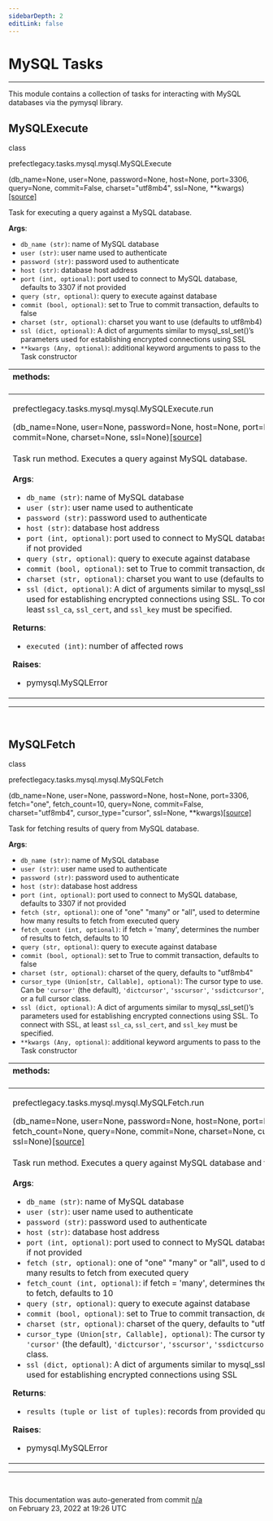 ```yaml
---
sidebarDepth: 2
editLink: false
---
```

# MySQL Tasks
---
This module contains a collection of tasks for interacting with MySQL databases via
the pymysql library.
 ## MySQLExecute
 <div class='class-sig' id='prefect-tasks-mysql-mysql-mysqlexecute'><p class="prefect-sig">class </p><p class="prefect-class">prefectlegacy.tasks.mysql.mysql.MySQLExecute</p>(db_name=None, user=None, password=None, host=None, port=3306, query=None, commit=False, charset=&quot;utf8mb4&quot;, ssl=None, **kwargs)<span class="source"><a href="https://github.com/PrefectHQ/prefect/blob/master/src/prefectlegacy/tasks/mysql/mysql.py#L9">[source]</a></span></div>

Task for executing a query against a MySQL database.

**Args**:     <ul class="args"><li class="args">`db_name (str)`: name of MySQL database     </li><li class="args">`user (str)`: user name used to authenticate     </li><li class="args">`password (str)`: password used to authenticate     </li><li class="args">`host (str)`: database host address     </li><li class="args">`port (int, optional)`: port used to connect to MySQL database, defaults to 3307         if not provided     </li><li class="args">`query (str, optional)`: query to execute against database     </li><li class="args">`commit (bool, optional)`: set to True to commit transaction, defaults to false     </li><li class="args">`charset (str, optional)`: charset you want to use (defaults to utf8mb4)     </li><li class="args">`ssl (dict, optional)`: A dict of arguments similar to mysql_ssl_set()’s             parameters used for establishing encrypted connections using SSL     </li><li class="args">`**kwargs (Any, optional)`: additional keyword arguments to pass to the         Task constructor</li></ul>

|methods: &nbsp;&nbsp;&nbsp;&nbsp;&nbsp;&nbsp;&nbsp;&nbsp;&nbsp;&nbsp;&nbsp;&nbsp;&nbsp;&nbsp;&nbsp;&nbsp;&nbsp;&nbsp;&nbsp;&nbsp;&nbsp;&nbsp;&nbsp;&nbsp;&nbsp;&nbsp;&nbsp;&nbsp;&nbsp;&nbsp;&nbsp;&nbsp;&nbsp;&nbsp;&nbsp;&nbsp;&nbsp;&nbsp;&nbsp;&nbsp;&nbsp;&nbsp;&nbsp;&nbsp;&nbsp;&nbsp;&nbsp;&nbsp;&nbsp;&nbsp;&nbsp;&nbsp;&nbsp;&nbsp;&nbsp;&nbsp;&nbsp;&nbsp;&nbsp;&nbsp;&nbsp;&nbsp;&nbsp;&nbsp;&nbsp;&nbsp;&nbsp;&nbsp;&nbsp;&nbsp;&nbsp;&nbsp;&nbsp;&nbsp;&nbsp;&nbsp;&nbsp;&nbsp;&nbsp;&nbsp;&nbsp;&nbsp;&nbsp;&nbsp;&nbsp;&nbsp;&nbsp;&nbsp;&nbsp;&nbsp;&nbsp;&nbsp;&nbsp;&nbsp;&nbsp;&nbsp;&nbsp;&nbsp;&nbsp;&nbsp;&nbsp;&nbsp;&nbsp;&nbsp;&nbsp;&nbsp;&nbsp;&nbsp;&nbsp;&nbsp;&nbsp;&nbsp;&nbsp;&nbsp;&nbsp;&nbsp;&nbsp;&nbsp;&nbsp;&nbsp;&nbsp;&nbsp;&nbsp;&nbsp;&nbsp;&nbsp;&nbsp;&nbsp;&nbsp;&nbsp;&nbsp;&nbsp;&nbsp;&nbsp;&nbsp;&nbsp;&nbsp;&nbsp;&nbsp;&nbsp;&nbsp;&nbsp;&nbsp;&nbsp;&nbsp;&nbsp;&nbsp;&nbsp;&nbsp;&nbsp;|
|:----|
 | <div class='method-sig' id='prefect-tasks-mysql-mysql-mysqlexecute-run'><p class="prefect-class">prefectlegacy.tasks.mysql.mysql.MySQLExecute.run</p>(db_name=None, user=None, password=None, host=None, port=None, query=None, commit=None, charset=None, ssl=None)<span class="source"><a href="https://github.com/PrefectHQ/prefect/blob/master/src/prefectlegacy/tasks/mysql/mysql.py#L53">[source]</a></span></div>
<p class="methods">Task run method. Executes a query against MySQL database.<br><br>**Args**:     <ul class="args"><li class="args">`db_name (str)`: name of MySQL database     </li><li class="args">`user (str)`: user name used to authenticate     </li><li class="args">`password (str)`: password used to authenticate     </li><li class="args">`host (str)`: database host address     </li><li class="args">`port (int, optional)`: port used to connect to MySQL database, defaults to 3307         if not provided     </li><li class="args">`query (str, optional)`: query to execute against database     </li><li class="args">`commit (bool, optional)`: set to True to commit transaction, defaults to false     </li><li class="args">`charset (str, optional)`: charset you want to use (defaults to "utf8mb4")     </li><li class="args">`ssl (dict, optional)`: A dict of arguments similar to mysql_ssl_set()’s         parameters used for establishing encrypted connections using SSL. To connect         with SSL, at least `ssl_ca`, `ssl_cert`, and `ssl_key` must be specified.</li></ul> **Returns**:     <ul class="args"><li class="args">`executed (int)`: number of affected rows</li></ul> **Raises**:     <ul class="args"><li class="args">pymysql.MySQLError</li></ul></p>|

---
<br>

 ## MySQLFetch
 <div class='class-sig' id='prefect-tasks-mysql-mysql-mysqlfetch'><p class="prefect-sig">class </p><p class="prefect-class">prefectlegacy.tasks.mysql.mysql.MySQLFetch</p>(db_name=None, user=None, password=None, host=None, port=3306, fetch=&quot;one&quot;, fetch_count=10, query=None, commit=False, charset=&quot;utf8mb4&quot;, cursor_type=&quot;cursor&quot;, ssl=None, **kwargs)<span class="source"><a href="https://github.com/PrefectHQ/prefect/blob/master/src/prefectlegacy/tasks/mysql/mysql.py#L128">[source]</a></span></div>

Task for fetching results of query from MySQL database.

**Args**:     <ul class="args"><li class="args">`db_name (str)`: name of MySQL database     </li><li class="args">`user (str)`: user name used to authenticate     </li><li class="args">`password (str)`: password used to authenticate     </li><li class="args">`host (str)`: database host address     </li><li class="args">`port (int, optional)`: port used to connect to MySQL database, defaults to 3307 if not         provided     </li><li class="args">`fetch (str, optional)`: one of "one" "many" or "all", used to determine how many         results to fetch from executed query     </li><li class="args">`fetch_count (int, optional)`: if fetch = 'many', determines the number of results to         fetch, defaults to 10     </li><li class="args">`query (str, optional)`: query to execute against database     </li><li class="args">`commit (bool, optional)`: set to True to commit transaction, defaults to false     </li><li class="args">`charset (str, optional)`: charset of the query, defaults to "utf8mb4"     </li><li class="args">`cursor_type (Union[str, Callable], optional)`: The cursor type to use.         Can be `'cursor'` (the default), `'dictcursor'`, `'sscursor'`, `'ssdictcursor'`,         or a full cursor class.     </li><li class="args">`ssl (dict, optional)`: A dict of arguments similar to mysql_ssl_set()’s             parameters used for establishing encrypted connections using SSL. To connect             with SSL, at least `ssl_ca`, `ssl_cert`, and `ssl_key` must be specified.     </li><li class="args">`**kwargs (Any, optional)`: additional keyword arguments to pass to the         Task constructor</li></ul>

|methods: &nbsp;&nbsp;&nbsp;&nbsp;&nbsp;&nbsp;&nbsp;&nbsp;&nbsp;&nbsp;&nbsp;&nbsp;&nbsp;&nbsp;&nbsp;&nbsp;&nbsp;&nbsp;&nbsp;&nbsp;&nbsp;&nbsp;&nbsp;&nbsp;&nbsp;&nbsp;&nbsp;&nbsp;&nbsp;&nbsp;&nbsp;&nbsp;&nbsp;&nbsp;&nbsp;&nbsp;&nbsp;&nbsp;&nbsp;&nbsp;&nbsp;&nbsp;&nbsp;&nbsp;&nbsp;&nbsp;&nbsp;&nbsp;&nbsp;&nbsp;&nbsp;&nbsp;&nbsp;&nbsp;&nbsp;&nbsp;&nbsp;&nbsp;&nbsp;&nbsp;&nbsp;&nbsp;&nbsp;&nbsp;&nbsp;&nbsp;&nbsp;&nbsp;&nbsp;&nbsp;&nbsp;&nbsp;&nbsp;&nbsp;&nbsp;&nbsp;&nbsp;&nbsp;&nbsp;&nbsp;&nbsp;&nbsp;&nbsp;&nbsp;&nbsp;&nbsp;&nbsp;&nbsp;&nbsp;&nbsp;&nbsp;&nbsp;&nbsp;&nbsp;&nbsp;&nbsp;&nbsp;&nbsp;&nbsp;&nbsp;&nbsp;&nbsp;&nbsp;&nbsp;&nbsp;&nbsp;&nbsp;&nbsp;&nbsp;&nbsp;&nbsp;&nbsp;&nbsp;&nbsp;&nbsp;&nbsp;&nbsp;&nbsp;&nbsp;&nbsp;&nbsp;&nbsp;&nbsp;&nbsp;&nbsp;&nbsp;&nbsp;&nbsp;&nbsp;&nbsp;&nbsp;&nbsp;&nbsp;&nbsp;&nbsp;&nbsp;&nbsp;&nbsp;&nbsp;&nbsp;&nbsp;&nbsp;&nbsp;&nbsp;&nbsp;&nbsp;&nbsp;&nbsp;&nbsp;&nbsp;|
|:----|
 | <div class='method-sig' id='prefect-tasks-mysql-mysql-mysqlfetch-run'><p class="prefect-class">prefectlegacy.tasks.mysql.mysql.MySQLFetch.run</p>(db_name=None, user=None, password=None, host=None, port=None, fetch=None, fetch_count=None, query=None, commit=None, charset=None, cursor_type=None, ssl=None)<span class="source"><a href="https://github.com/PrefectHQ/prefect/blob/master/src/prefectlegacy/tasks/mysql/mysql.py#L186">[source]</a></span></div>
<p class="methods">Task run method. Executes a query against MySQL database and fetches results.<br><br>**Args**:     <ul class="args"><li class="args">`db_name (str)`: name of MySQL database     </li><li class="args">`user (str)`: user name used to authenticate     </li><li class="args">`password (str)`: password used to authenticate     </li><li class="args">`host (str)`: database host address     </li><li class="args">`port (int, optional)`: port used to connect to MySQL database, defaults to 3307 if not         provided     </li><li class="args">`fetch (str, optional)`: one of "one" "many" or "all", used to determine how many         results to fetch from executed query     </li><li class="args">`fetch_count (int, optional)`: if fetch = 'many', determines the number of results to         fetch, defaults to 10     </li><li class="args">`query (str, optional)`: query to execute against database     </li><li class="args">`commit (bool, optional)`: set to True to commit transaction, defaults to false     </li><li class="args">`charset (str, optional)`: charset of the query, defaults to "utf8mb4"     </li><li class="args">`cursor_type (Union[str, Callable], optional)`: The cursor type to use.         Can be `'cursor'` (the default), `'dictcursor'`, `'sscursor'`, `'ssdictcursor'`,         or a full cursor class.     </li><li class="args">`ssl (dict, optional)`: A dict of arguments similar to mysql_ssl_set()’s             parameters used for establishing encrypted connections using SSL</li></ul> **Returns**:     <ul class="args"><li class="args">`results (tuple or list of tuples)`: records from provided query</li></ul> **Raises**:     <ul class="args"><li class="args">pymysql.MySQLError</li></ul></p>|

---
<br>


<p class="auto-gen">This documentation was auto-generated from commit <a href='https://github.com/PrefectHQ/prefect/commit/n/a'>n/a</a> </br>on February 23, 2022 at 19:26 UTC</p>